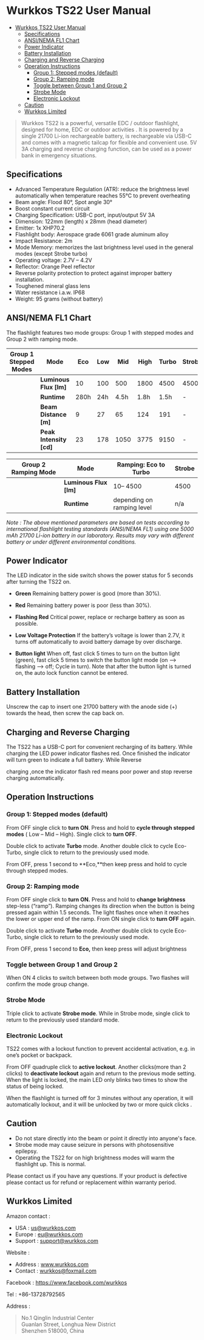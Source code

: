 ﻿# Wurkkos TS22 User Manual

- [Wurkkos TS22 User Manual](#wurkkos-ts22-user-manual)
  - [Specifications](#specifications)
  - [ANSI/NEMA FL1 Chart](#ansinema-fl1-chart)
  - [Power Indicator](#power-indicator)
  - [Battery Installation](#battery-installation)
  - [Charging and Reverse Charging](#charging-and-reverse-charging)
  - [Operation Instructions](#operation-instructions)
    - [Group 1: Stepped modes (default)](#group-1-stepped-modes-default)
    - [Group 2: Ramping mode](#group-2-ramping-mode)
    - [Toggle between Group 1 and Group 2](#toggle-between-group-1-and-group-2)
    - [Strobe Mode](#strobe-mode)
    - [Electronic Lockout](#electronic-lockout)
  - [Caution](#caution)
  - [Wurkkos Limited](#wurkkos-limited)

> Wurkkos TS22 is a powerful, versatile EDC / outdoor flashlight, designed for home, EDC or outdoor activities . It is powered by a single 21700 Li-ion rechargeable battery, is rechargeable via USB-C and comes with a magnetic tailcap for flexible and convenient use. 5V 3A charging and reverse charging function, can be used as a power bank in emergency situations.

## Specifications

- Advanced Temperature Regulation (ATR): reduce the brightness level automatically when temperature reaches 55℃ to prevent overheating
- Beam angle: Flood 80°, Spot angle 30°
- Boost constant current circuit
- Charging Specification: USB-C port, input/output 5V 3A
- Dimension: 122mm (length) x 28mm (head diameter)
- Emitter: 1x XHP70.2
- Flashlight body: Aerospace grade 6061 grade aluminum alloy
- Impact Resistance: 2m
- Mode Memory: memorizes the last brightness level used in the general modes (except Strobe turbo)
- Operating voltage: 2.7V – 4.2V
- Reflector: Orange Peel reflector
- Reverse polarity protection to protect against improper battery installation.
- Toughened mineral glass lens
- Water resistance i.a.w. IP68
- Weight: 95 grams (without battery)

## ANSI/NEMA FL1 Chart

The flashlight features two mode groups: Group 1 with stepped modes and Group 2 with ramping mode.

| **Group 1 Stepped Modes** | **Mode**                | **Eco** | **Low** | **Mid** | **High** | **Turbo** | **Strobe** |
| :-----------------------: | ----------------------- | ------- | ------- | ------- | -------- | --------- | ---------- |
|                           | **Luminous Flux [lm]**  | 10      | 100     | 500     | 1800     | 4500      | 4500       |
|                           | **Runtime**             | 280h    | 24h     | 4\.5h   | 1\.8h    | 1\.5h     | -          |
|                           | **Beam Distance [m]**   | 9       | 27      | 65      | 124      | 191       | -          |
|                           | **Peak Intensity [cd]** | 23      | 178     | 1050    | 3775     | 9150      | -          |

| **Group 2 Ramping Mode** | **Mode**               | **Ramping: Eco to Turbo**  | **Strobe** |
| :----------------------: | ---------------------- | -------------------------- | ---------- |
|                          | **Luminous Flux [lm]** | 10– 4500                   | 4500       |
|                          | **Runtime**            | depending on ramping level | n/a        |

_Note : The above mentioned parameters are based on tests according to international flashlight testing standards (ANSI/NEMA FL1) using one 5000 mAh 21700 Li-ion battery in our laboratory. Results may vary with different battery or under different environmental conditions._

## Power Indicator

The LED indicator in the side switch shows the power status for 5 seconds after turning the TS22 on.

- **Green** Remaining battery power is good (more than 30%).

- **Red** Remaining battery power is poor (less than 30%).

- **Flashing Red** Critical power, replace or recharge battery as soon as possible.

- **Low Voltage Protection** If the battery’s voltage is lower than 2.7V, it turns off automatically to avoid battery damage by over discharge.

- **Button light** When off, fast click 5 times to turn on the button light (green), fast click 5 times to switch the button light mode (on --> flashing --> off; Cycle in turn). Note that after the button light is turned on, the auto lock function cannot be entered.

## Battery Installation

Unscrew the cap to insert one 21700 battery with the anode side (+) towards the head, then screw the cap back on.

## Charging and Reverse Charging

The TS22 has a USB-C port for convenient recharging of its battery. While charging the LED power indicator flashes red. Once finished the indicator will turn green to indicate a full battery. While Reverse

charging ,once the indicator flash red means poor power and stop reverse charging automatically.

## Operation Instructions

### Group 1: Stepped modes (default)

From OFF single click to **turn ON**. Press and hold to **cycle through stepped modes** ( Low – Mid – High). Single click to **turn OFF**.

Double click to activate **Turbo** mode. Another double click to cycle Eco-Turbo, single click to return to the previously used mode.

From OFF, press 1 second to **Eco,**then keep press and hold to cycle through stepped modes.

### Group 2: Ramping mode

From OFF single click to **turn ON.** Press and hold to **change brightness** step-less (“ramp”). Ramping changes its direction when the button is being pressed again within 1.5 seconds. The light flashes once when it reaches the lower or upper end of the ramp. From ON single click to **turn OFF** again.

Double click to activate **Turbo** mode. Another double click to cycle Eco-Turbo, single click to return to the previously used mode.

From OFF, press 1 second to **Eco,** then keep press will adjust brightness

### Toggle between Group 1 and Group 2

When ON 4 clicks to switch between both mode groups. Two flashes will confirm the mode group change.

### Strobe Mode

Triple click to activate **Strobe mode**. While in Strobe mode, single click to return to the previously used standard mode.

### Electronic Lockout

TS22 comes with a lockout function to prevent accidental activation, e.g. in one’s pocket or backpack.

From OFF quadruple click to **active lockout**. Another clicks(more than 2 clicks) to **deactivate lockout** again and return to the previous mode setting. When the light is locked, the main LED only blinks two times to show the status of being locked.

When the flashlight is turned off for 3 minutes without any operation, it will automatically lockout, and it will be unlocked by two or more quick clicks .

## Caution

- Do not stare directly into the beam or point it directly into anyone's face.
- Strobe mode may cause seizure in persons with photosensitive epilepsy.
- Operating the TS22 for on high brightness modes will warm the flashlight up. This is normal.

Please contact us if you have any questions. If your product is defective please contact us for refund or replacement within warranty period.

## Wurkkos Limited

Amazon contact :

- USA : us@wurkkos.com
- Europe : eu@wurkkos.com
- Support : support@wurkkos.com

Website :

- Address : www.wurkkos.com
- Contact : wurkkos@foxmail.com

Facebook : <https://www.facebook.com/wurkkos>

Tel : +86-13728792565

Address :

> No.1 Qinglin Industrial Center<br> Guanlan Street, Longhua New District<br> Shenzhen 518000, China
